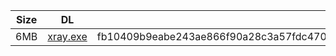 |    Size   |     DL  | sha512sum |
|  ---  |  ---  |  ---  |
| 6MB | [xray.exe](https://cdn.jsdelivr.net/gh/googleians/Xray-core@main/xray.exe) | fb10409b9eabe243ae866f90a28c3a57fdc470b39f613c4c5d6f9a981fd48a0cf03e09928905215ac60988670b96e395256bd4a2f08bab40cbfdd03072f90ea5 |
